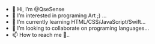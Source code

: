 - 👋 Hi, I’m @QseSense
- 👀 I’m interested in programing Art ;) ...
- 🌱 I’m currently learning HTML/CSS/JavaScript/Swift...
- 💞️ I’m looking to collaborate on programing languages...
- 📫 How to reach me 🚀..

<!---
QseSense/QseSense is a ✨ special ✨ repository because its `README.md` (this file) appears on your GitHub profile.
You can click the Preview link to take a look at your changes.
--->
